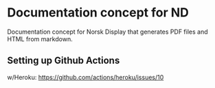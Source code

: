 # Documentation concept for ND
Documentation concept for Norsk Display that generates PDF files and HTML from markdown. 

## Setting up Github Actions
w/Heroku: https://github.com/actions/heroku/issues/10